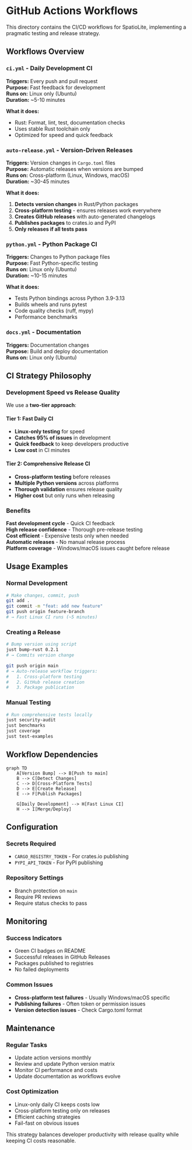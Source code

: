 # GitHub Actions Workflows

This directory contains the CI/CD workflows for SpatioLite, implementing a pragmatic testing and release strategy.

## Workflows Overview

### `ci.yml` - Daily Development CI
**Triggers:** Every push and pull request  
**Purpose:** Fast feedback for development  
**Runs on:** Linux only (Ubuntu)  
**Duration:** ~5-10 minutes  

**What it does:**
- Rust: Format, lint, test, documentation checks
- Uses stable Rust toolchain only
- Optimized for speed and quick feedback

### `auto-release.yml` - Version-Driven Releases
**Triggers:** Version changes in `Cargo.toml` files  
**Purpose:** Automatic releases when versions are bumped  
**Runs on:** Cross-platform (Linux, Windows, macOS)  
**Duration:** ~30-45 minutes  

**What it does:**
1. **Detects version changes** in Rust/Python packages
2. **Cross-platform testing** - ensures releases work everywhere
3. **Creates GitHub releases** with auto-generated changelogs
4. **Publishes packages** to crates.io and PyPI
5. **Only releases if all tests pass**

### `python.yml` - Python Package CI
**Triggers:** Changes to Python package files  
**Purpose:** Fast Python-specific testing  
**Runs on:** Linux only (Ubuntu)  
**Duration:** ~10-15 minutes  

**What it does:**
- Tests Python bindings across Python 3.9-3.13
- Builds wheels and runs pytest
- Code quality checks (ruff, mypy)
- Performance benchmarks

### `docs.yml` - Documentation
**Triggers:** Documentation changes  
**Purpose:** Build and deploy documentation  
**Runs on:** Linux only (Ubuntu)  

## CI Strategy Philosophy

### Development Speed vs Release Quality

We use a **two-tier approach**:

#### Tier 1: Fast Daily CI
- **Linux-only testing** for speed
- **Catches 95% of issues** in development
- **Quick feedback** to keep developers productive
- **Low cost** in CI minutes

#### Tier 2: Comprehensive Release CI
- **Cross-platform testing** before releases
- **Multiple Python versions** across platforms
- **Thorough validation** ensures release quality
- **Higher cost** but only runs when releasing

### Benefits

**Fast development cycle** - Quick CI feedback  
**High release confidence** - Thorough pre-release testing  
**Cost efficient** - Expensive tests only when needed  
**Automatic releases** - No manual release process  
**Platform coverage** - Windows/macOS issues caught before release

## Usage Examples

### Normal Development
```bash
# Make changes, commit, push
git add .
git commit -m "feat: add new feature"
git push origin feature-branch
# → Fast Linux CI runs (~5 minutes)
```

### Creating a Release
```bash
# Bump version using script
just bump-rust 0.2.1
# → Commits version change

git push origin main
# → Auto-release workflow triggers:
#   1. Cross-platform testing
#   2. GitHub release creation
#   3. Package publication
```

### Manual Testing
```bash
# Run comprehensive tests locally
just security-audit
just benchmarks
just coverage
just test-examples
```

## Workflow Dependencies

```mermaid
graph TD
    A[Version Bump] --> B[Push to main]
    B --> C[Detect Changes]
    C --> D[Cross-Platform Tests]
    D --> E[Create Release]
    E --> F[Publish Packages]
    
    G[Daily Development] --> H[Fast Linux CI]
    H --> I[Merge/Deploy]
```

## Configuration

### Secrets Required
- `CARGO_REGISTRY_TOKEN` - For crates.io publishing
- `PYPI_API_TOKEN` - For PyPI publishing

### Repository Settings
- Branch protection on `main`
- Require PR reviews
- Require status checks to pass

## Monitoring

### Success Indicators
- Green CI badges on README
- Successful releases in GitHub Releases
- Packages published to registries
- No failed deployments

### Common Issues
- **Cross-platform test failures** - Usually Windows/macOS specific
- **Publishing failures** - Often token or permission issues
- **Version detection issues** - Check Cargo.toml format

## Maintenance

### Regular Tasks
- Update action versions monthly
- Review and update Python version matrix
- Monitor CI performance and costs
- Update documentation as workflows evolve

### Cost Optimization
- Linux-only daily CI keeps costs low
- Cross-platform testing only on releases
- Efficient caching strategies
- Fail-fast on obvious issues

This strategy balances developer productivity with release quality while keeping CI costs reasonable.